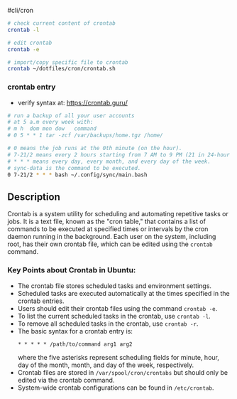 #cli/cron

```bash
# check current content of crontab
crontab -l

# edit crontab
crontab -e

# import/copy specific file to crontab
crontab ~/dotfiles/cron/crontab.sh
```


### crontab entry
- verify syntax at: https://crontab.guru/
```sh
# run a backup of all your user accounts
# at 5 a.m every week with:
# m h  dom mon dow   command
# 0 5 * * 1 tar -zcf /var/backups/home.tgz /home/

# 0 means the job runs at the 0th minute (on the hour).
# 7-21/2 means every 2 hours starting from 7 AM to 9 PM (21 in 24-hour format).
# * * * means every day, every month, and every day of the week.
# sync-data is the command to be executed.
0 7-21/2 * * * bash ~/.config/sync/main.bash
```

## Description
Crontab is a system utility for scheduling and automating repetitive tasks or jobs. 
It is a text file, known as the "cron table," that contains a list of commands to be executed at specified times or intervals by the cron daemon running in the background. 
Each user on the system, including root, has their own crontab file, which can be edited using the `crontab` command.

### Key Points about Crontab in Ubuntu:
- The crontab file stores scheduled tasks and environment settings.
- Scheduled tasks are executed automatically at the times specified in the crontab entries.
- Users should edit their crontab files using the command `crontab -e`.
- To list the current scheduled tasks in the crontab, use `crontab -l`.
- To remove all scheduled tasks in the crontab, use `crontab -r`.
- The basic syntax for a crontab entry is:
  ```
  * * * * * /path/to/command arg1 arg2
  ```
  where the five asterisks represent scheduling fields for minute, hour, day of the month, month, and day of the week, respectively.
- Crontab files are stored in `/var/spool/cron/crontabs` but should only be edited via the crontab command.
- System-wide crontab configurations can be found in `/etc/crontab`.